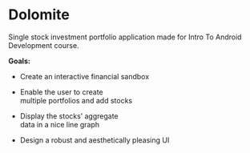 # Dolomite
Single stock investment portfolio application made for Intro To Android Development course.

**Goals:**

 - Create an interactive financial sandbox
 -  Enable the user to create   
   multiple portfolios and add stocks
   
 - Display the stocks’ aggregate   
   data in a nice line graph 
   
 - Design a robust and aesthetically pleasing 
   UI

